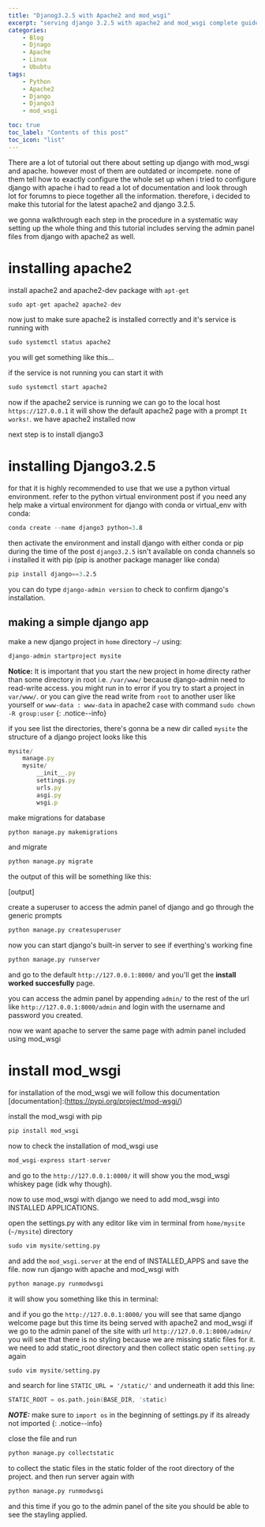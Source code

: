 ```yaml
---
title: "Djanog3.2.5 with Apache2 and mod_wsgi"
excerpt: "serving django 3.2.5 with apache2 and mod_wsgi complete guide"
categories:
    - Blog
    - Djnago
    - Apache
    - Linux
    - Ububtu
tags:
    - Python
    - Apache2
    - Django
    - Django3
    - mod_wsgi

toc: true
toc_label: "Contents of this post"
toc_icon: "list"
---
```


There are a lot of tutorial out there about setting up django with mod_wsgi and apache. however most of them are outdated or incompete. none of them tell how to exactly configure the whole set up
when i tried to configure django with apache i had to read a lot of documentation and look through lot for forumns to piece together all the information. therefore, i decided to make this tutorial for the latest apache2 and django 3.2.5.

we gonna walkthrough each step in the procedure in a systematic way setting up the whole thing and this tutorial includes serving the admin panel files from django with apache2 as well.

# installing apache2

install apache2 and apache2-dev package with `apt-get`
```s
sudo apt-get apache2 apache2-dev
```
now just to make sure apache2 is installed correctly and it's service is running with
```s
sudo systemctl status apache2
```
you will get something like this...

if the service is not running you can start it with
```s
sudo systemctl start apache2
```

now if the apache2 service is running we can go to the local host `https://127.0.0.1` it will show the default apache2 page with a prompt `It works!`. we have apache2 installed now

next step is to install django3 
# installing Django3.2.5
for that it is highly recommended to use that we use a python virtual environment. refer to the python virtual environment post if you need any help 
make a virtual environment for django with conda or virtual_env
with conda:
```s
conda create --name django3 python=3.8
```
then activate the environment 
and install django with either conda or pip
during the time of the post `django3.2.5` isn't available on conda channels so i installed it with pip (pip is another package manager like conda)
```s
pip install django==3.2.5
```
you can do type `django-admin version` to check to confirm django's installation.

## making a simple django app


make a new django project in  `home` directory `~/`  using:
```s
django-admin startproject mysite
```
**Notice:** It is important that you start the new project in home directy rather than some directory in root i.e. `/var/www/` because django-admin need to read-write access. you might run in to error if you try to start a project in `var/www/`. or you can give the read write from `root` to another user like yourself or `www-data : www-data`  in apache2 case with command `sudo chown -R group:user`
{: .notice--info} 

if you see list the directories,  there's gonna be  a new dir called `mysite`
the structure of a django project looks like this
```js
mysite/
    manage.py
    mysite/
        __init__.py
        settings.py
        urls.py
        asgi.py
        wsgi.p
```

make migrations for database
```s
python manage.py makemigrations
```
and migrate
```s
python manage.py migrate
```
the output of this will be something like this:

[output]

create a superuser to access the admin panel of django and go through the generic prompts
```python
python manage.py createsuperuser
```
now you can start django's built-in server to see if everthing's working fine
```s
python manage.py runserver
```
and go to the default `http://127.0.0.1:8000/` and you'll get the **install worked succesfully** page.

you can access the admin panel by appending `admin/` to the rest of the url like `http://127.0.0.1:8000/admin` and login with the username and password you created.

<!-- 
now we need to make a new app inside the `django_project`
```s
django-admin startapp blog
``` -->

now we want apache to server  the same page with admin panel included using mod_wsgi
# install mod_wsgi
for installation of the mod_wsgi we will follow this documentation
[documentation]:(https://pypi.org/project/mod-wsgi/)

install the mod_wsgi with pip 
```s
pip install mod_wsgi
```
now to check the installation of mod_wsgi use
```s
mod_wsgi-express start-server
```
and go to the `http://127.0.0.1:8000/` it will show you the mod_wsgi whiskey page (idk why though).

now to use mod_wsgi with django we need to add mod_wsgi into INSTALLED APPLICATIONS.

open the settings.py with any editor like vim in terminal from `home/mysite` (`~/mysite`) directory 
```s
sudo vim mysite/setting.py 
```
and add the `mod_wsgi.server` at the end of INSTALLED_APPS and save the file.
now run django with apache and mod_wsgi with 

```s
python manage.py runmodwsgi
```
it will show you something like this in terminal:

and if you go the `http://127.0.0.1:8000/` you will see that same django welcome page but this time its being served with apache2 and mod_wsgi 
if we go to the admin panel of the site with url `http://127.0.0.1:8000/admin/` you will see that there is no styling because we are missing static files for it. we need to add static_root directory and then collect static
open `setting.py` again 
```s
sudo vim mysite/setting.py
```
and search for line  `STATIC_URL = '/static/'`
and underneath it add this line:
```s
STATIC_ROOT = os.path.join(BASE_DIR, 'static)
```
***NOTE:*** make sure to `import os` in the beginning of settings.py if its already not imported
{: .notice--info} 

close the file and run
```s
python manage.py collectstatic
```
to collect the static files in the static folder of the root directory of the project. 
and then run server again with 
```s
python manage.py runmodwsgi
```
and this time if you go to the admin panel of the site you should be able to see the stayling applied. 
 
